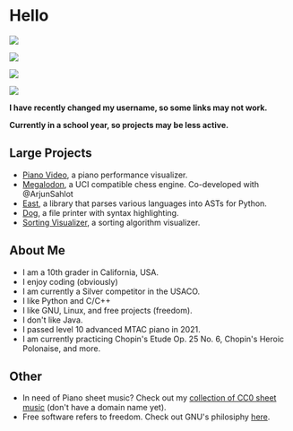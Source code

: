 # Hello

![](https://github-readme-stats.vercel.app/api?username=phuang1024&theme=dark)

![](https://github-readme-streak-stats.herokuapp.com/?user=phuang1024&theme=dark)

![](https://github-readme-stats.vercel.app/api/top-langs/?username=phuang1024&theme=dark)

![](https://komarev.com/ghpvc/?username=phuang1024)

**I have recently changed my username, so some links may not work.**

**Currently in a school year, so projects may be less active.**

## Large Projects
* [Piano Video][pianovid], a piano performance visualizer.
* [Megalodon][megalodon], a UCI compatible chess engine. Co-developed with @ArjunSahlot
* [East][east], a library that parses various languages into ASTs for Python.
* [Dog][dog], a file printer with syntax highlighting.
* [Sorting Visualizer][sortvis], a sorting algorithm visualizer.

## About Me
* I am a 10th grader in California, USA.
* I enjoy coding (obviously)
* I am currently a Silver competitor in the USACO.
* I like Python and C/C++
* I like GNU, Linux, and free projects (freedom).
* I don't like Java.
* I passed level 10 advanced MTAC piano in 2021.
* I am currently practicing Chopin's Etude Op. 25 No. 6, Chopin's Heroic Polonaise, and more.

## Other

* In need of Piano sheet music? Check out my [collection of CC0 sheet music][smusic] (don't have a domain name yet).
* Free software refers to freedom. Check out GNU's philosiphy [here][gnu].

[pianovid]: https://github.com/phuang1024/piano_video
[sortvis]: https://github.com/phuang1024/sorting_visualizer
[megalodon]: https://github.com/megalodon-chess/megalodon
[video]: https://github.com/phuang1024/video_editor
[dog]: https://github.com/phuang1024/dog
[east]: https://github.com/phuang1024/python-east

[smusic]: http://18.144.147.157:2001
[gnu]: https://gnu.org
